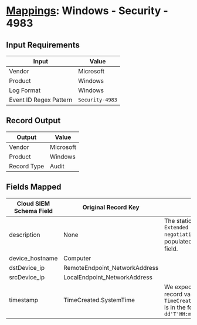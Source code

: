 # [Mappings](README.md): Windows - Security - 4983

## Input Requirements

|Input|Value|
|-----|-----|
|Vendor|Microsoft|
|Product|Windows|
|Log Format|Windows|
|Event ID Regex Pattern|`Security-4983`|

## Record Output

|Output|Value|
|------|-----|
|Vendor|Microsoft|
|Product|Windows|
|Record Type|Audit|

## Fields Mapped

|Cloud SIEM Schema Field|Original Record Key|Notes|
|-----------------------|-------------------|-----|
|description|None|The static text `An IPsec Extended Mode negotiation failed` is populated in this schema field.|
|device_hostname|Computer||
|dstDevice_ip|RemoteEndpoint_NetworkAddress||
|srcDevice_ip|LocalEndpoint_NetworkAddress||
|timestamp|TimeCreated.SystemTime|We expect the orginal record value of `TimeCreated.SystemTime` is in the format `yyyy-MM-dd'T'HH:mm:ss.SSSSSSSSSZ`|

